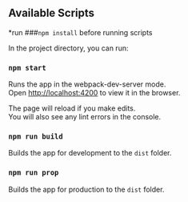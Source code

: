 ## Available Scripts

*run ###`npm install` before running scripts

In the project directory, you can run:

### `npm start`

Runs the app in the webpack-dev-server mode.<br />
Open [http://localhost:4200](http://localhost:4200) to view it in the browser.

The page will reload if you make edits.<br />
You will also see any lint errors in the console.

### `npm run build`

Builds the app for development to the `dist` folder.<br />

### `npm run prop`

Builds the app for production to the `dist` folder.<br />
